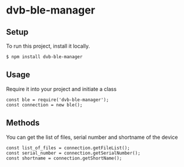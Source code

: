 # dvb-ble-manager

## Setup

To run this project, install it locally.

```
$ npm install dvb-ble-manager
```

## Usage

Require it into your project and initiate a class

```
const ble = require('dvb-ble-manager');
const connection = new ble();
```

## Methods

You can get the list of files, serial number and shortname of the device

```
const list_of_files = connection.getFileList();
const serial_number = connection.getSerialNumber();
const shortname = connection.getShortName();
```
